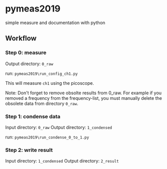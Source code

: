 # pymeas2019

simple measure and documentation with python

## Workflow

### Step 0: measure

Output directory: `0_raw`

run: `pymeas2019\run_config_ch1.py`

This will measure `ch1` using the picoscope.

Note: Don't forget to remove obsolte results from 0_raw.
For example if you removed a frequency from the frequency-list, you must manually delete the obsolete data from directory `0_raw`.

### Step 1: condense data

Input directory: `0_raw`
Output directory: `1_condensed`

run: `pymeas2019\run_condense_0_to_1.py`

### Step 2: write result

Input directory: `1_condensed`
Output directory: `2_result`
